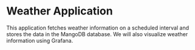 # Weather Application
This application fetches weather information on a scheduled interval and stores the data in the MangoDB database. We will also visualize weather information using Grafana.
